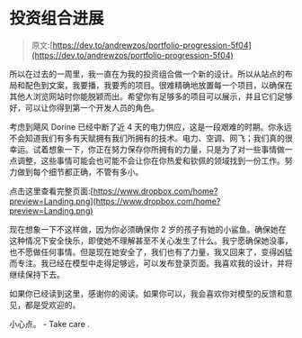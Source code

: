 # 投资组合进展

> 原文:[https://dev.to/andrewzos/portfolio-progression-5f04](https://dev.to/andrewzos/portfolio-progression-5f04)

所以在过去的一周里，我一直在为我的投资组合做一个新的设计。所以从站点的布局和配色到文案，我要播，我要秀的项目。很难精确地放置每一个项目，以确保在其他人浏览网站时你能脱颖而出。希望你有足够多的项目可以展示，并且它们足够好，可以让你得到第一个开发人员的角色。

考虑到飓风 Dorine 已经中断了近 4 天的电力供应，这是一段艰难的时期。你永远不会知道我们有多有天赋拥有我们所拥有的技术。电力、空调、网飞；我们真的很幸运。试着想象一下，你正在努力保存你所拥有的力量，只是为了对一些事情做一点调整，这些事情可能会也可能不会让你在你热爱和钦佩的领域找到一份工作。努力做到每个细节都正确，不管有多小。

点击这里查看完整页面:[https://www.dropbox.com/home?preview=Landing.png](https://www.dropbox.com/home?preview=Landing.png)

现在想象一下不这样做，因为你必须确保你 2 岁的孩子有她的小鲨鱼。确保她在这种情况下安全快乐，即使她不理解甚至不关心发生了什么。我宁愿确保她没事，也不愿做任何事情。但是现在她安全了，我们也有了力量，我又回来了，变得凶猛而专注。我已经在模型中走得足够远，可以发布登录页面。我喜欢我的设计，并将继续保持下去。

如果你已经读到这里，感谢你的阅读。如果你可以，我会喜欢你对模型的反馈和意见，都是受欢迎的。

小心点。 - Take care .